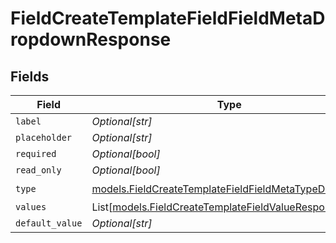 # FieldCreateTemplateFieldFieldMetaDropdownResponse


## Fields

| Field                                                                                                              | Type                                                                                                               | Required                                                                                                           | Description                                                                                                        |
| ------------------------------------------------------------------------------------------------------------------ | ------------------------------------------------------------------------------------------------------------------ | ------------------------------------------------------------------------------------------------------------------ | ------------------------------------------------------------------------------------------------------------------ |
| `label`                                                                                                            | *Optional[str]*                                                                                                    | :heavy_minus_sign:                                                                                                 | N/A                                                                                                                |
| `placeholder`                                                                                                      | *Optional[str]*                                                                                                    | :heavy_minus_sign:                                                                                                 | N/A                                                                                                                |
| `required`                                                                                                         | *Optional[bool]*                                                                                                   | :heavy_minus_sign:                                                                                                 | N/A                                                                                                                |
| `read_only`                                                                                                        | *Optional[bool]*                                                                                                   | :heavy_minus_sign:                                                                                                 | N/A                                                                                                                |
| `type`                                                                                                             | [models.FieldCreateTemplateFieldFieldMetaTypeDropdown](../models/fieldcreatetemplatefieldfieldmetatypedropdown.md) | :heavy_check_mark:                                                                                                 | N/A                                                                                                                |
| `values`                                                                                                           | List[[models.FieldCreateTemplateFieldValueResponse3](../models/fieldcreatetemplatefieldvalueresponse3.md)]         | :heavy_minus_sign:                                                                                                 | N/A                                                                                                                |
| `default_value`                                                                                                    | *Optional[str]*                                                                                                    | :heavy_minus_sign:                                                                                                 | N/A                                                                                                                |